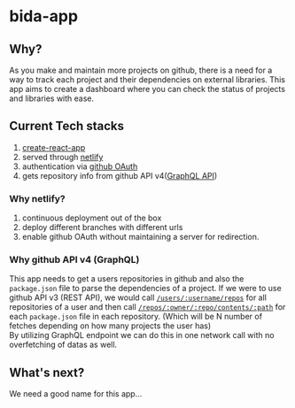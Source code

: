 # bida-app

## Why?

As you make and maintain more projects on github, there is a need for a way to track each project and their dependencies on external libraries. This app aims to create a dashboard where you can check the status of projects and libraries with ease.

## Current Tech stacks

1.  [create-react-app](https://github.com/facebook/create-react-app)
2.  served through [netlify](https://www.netlify.com/)
3.  authentication via [github OAuth](https://developer.github.com/apps/building-oauth-apps/creating-an-oauth-app/)
4.  gets repository info from github API v4([GraphQL API](https://developer.github.com/v4/))

### Why netlify?

1.  continuous deployment out of the box
2.  deploy different branches with different urls
3.  enable github OAuth without maintaining a server for redirection.

### Why github API v4 (GraphQL)

This app needs to get a users repositories in github and also the `package.json` file to parse the dependencies of a project. If we were to use github API v3 (REST API), we would call [`/users/:username/repos`](https://developer.github.com/v3/repos/#list-your-repositories) for all repositories of a user and then call [`/repos/:owner/:repo/contents/:path`](https://developer.github.com/v3/repos/contents/#get-contents) for each `package.json` file in each repository. (Which will be N number of fetches depending on how many projects the user has)  
By utilizing GraphQL endpoint we can do this in one network call with no overfetching of datas as well.

## What's next?

We need a good name for this app...
